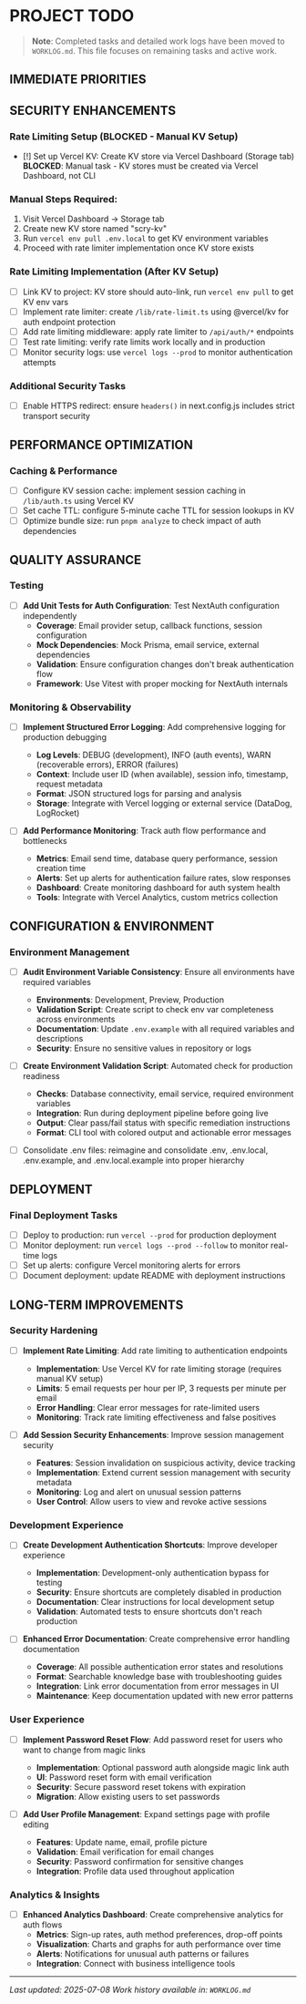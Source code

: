 # PROJECT TODO

> **Note**: Completed tasks and detailed work logs have been moved to `WORKLOG.md`. This file focuses on remaining tasks and active work.

## IMMEDIATE PRIORITIES

## SECURITY ENHANCEMENTS

### Rate Limiting Setup (BLOCKED - Manual KV Setup)
- [!] Set up Vercel KV: Create KV store via Vercel Dashboard (Storage tab)
**BLOCKED**: Manual task - KV stores must be created via Vercel Dashboard, not CLI

### Manual Steps Required:
1. Visit Vercel Dashboard → Storage tab
2. Create new KV store named "scry-kv"
3. Run `vercel env pull .env.local` to get KV environment variables
4. Proceed with rate limiter implementation once KV store exists

### Rate Limiting Implementation (After KV Setup)
- [ ] Link KV to project: KV store should auto-link, run `vercel env pull` to get KV env vars
- [ ] Implement rate limiter: create `/lib/rate-limit.ts` using @vercel/kv for auth endpoint protection
- [ ] Add rate limiting middleware: apply rate limiter to `/api/auth/*` endpoints
- [ ] Test rate limiting: verify rate limits work locally and in production
- [ ] Monitor security logs: use `vercel logs --prod` to monitor authentication attempts

### Additional Security Tasks
- [ ] Enable HTTPS redirect: ensure `headers()` in next.config.js includes strict transport security

## PERFORMANCE OPTIMIZATION

### Caching & Performance
- [ ] Configure KV session cache: implement session caching in `/lib/auth.ts` using Vercel KV
- [ ] Set cache TTL: configure 5-minute cache TTL for session lookups in KV
- [ ] Optimize bundle size: run `pnpm analyze` to check impact of auth dependencies

## QUALITY ASSURANCE

### Testing
- [ ] **Add Unit Tests for Auth Configuration**: Test NextAuth configuration independently
  - **Coverage**: Email provider setup, callback functions, session configuration
  - **Mock Dependencies**: Mock Prisma, email service, external dependencies
  - **Validation**: Ensure configuration changes don't break authentication flow
  - **Framework**: Use Vitest with proper mocking for NextAuth internals

### Monitoring & Observability
- [ ] **Implement Structured Error Logging**: Add comprehensive logging for production debugging
  - **Log Levels**: DEBUG (development), INFO (auth events), WARN (recoverable errors), ERROR (failures)
  - **Context**: Include user ID (when available), session info, timestamp, request metadata
  - **Format**: JSON structured logs for parsing and analysis
  - **Storage**: Integrate with Vercel logging or external service (DataDog, LogRocket)

- [ ] **Add Performance Monitoring**: Track auth flow performance and bottlenecks
  - **Metrics**: Email send time, database query performance, session creation time
  - **Alerts**: Set up alerts for authentication failure rates, slow responses
  - **Dashboard**: Create monitoring dashboard for auth system health
  - **Tools**: Integrate with Vercel Analytics, custom metrics collection

## CONFIGURATION & ENVIRONMENT

### Environment Management
- [ ] **Audit Environment Variable Consistency**: Ensure all environments have required variables
  - **Environments**: Development, Preview, Production
  - **Validation Script**: Create script to check env var completeness across environments
  - **Documentation**: Update `.env.example` with all required variables and descriptions
  - **Security**: Ensure no sensitive values in repository or logs

- [ ] **Create Environment Validation Script**: Automated check for production readiness
  - **Checks**: Database connectivity, email service, required environment variables
  - **Integration**: Run during deployment pipeline before going live
  - **Output**: Clear pass/fail status with specific remediation instructions
  - **Format**: CLI tool with colored output and actionable error messages

- [ ] Consolidate .env files: reimagine and consolidate .env, .env.local, .env.example, and .env.local.example into proper hierarchy

## DEPLOYMENT

### Final Deployment Tasks
- [ ] Deploy to production: run `vercel --prod` for production deployment
- [ ] Monitor deployment: run `vercel logs --prod --follow` to monitor real-time logs
- [ ] Set up alerts: configure Vercel monitoring alerts for errors
- [ ] Document deployment: update README with deployment instructions

## LONG-TERM IMPROVEMENTS

### Security Hardening
- [ ] **Implement Rate Limiting**: Add rate limiting to authentication endpoints
  - **Implementation**: Use Vercel KV for rate limiting storage (requires manual KV setup)
  - **Limits**: 5 email requests per hour per IP, 3 requests per minute per email
  - **Error Handling**: Clear error messages for rate-limited users
  - **Monitoring**: Track rate limiting effectiveness and false positives

- [ ] **Add Session Security Enhancements**: Improve session management security
  - **Features**: Session invalidation on suspicious activity, device tracking
  - **Implementation**: Extend current session management with security metadata
  - **Monitoring**: Log and alert on unusual session patterns
  - **User Control**: Allow users to view and revoke active sessions

### Development Experience
- [ ] **Create Development Authentication Shortcuts**: Improve developer experience
  - **Implementation**: Development-only authentication bypass for testing
  - **Security**: Ensure shortcuts are completely disabled in production
  - **Documentation**: Clear instructions for local development setup
  - **Validation**: Automated tests to ensure shortcuts don't reach production

- [ ] **Enhanced Error Documentation**: Create comprehensive error handling documentation
  - **Coverage**: All possible authentication error states and resolutions
  - **Format**: Searchable knowledge base with troubleshooting guides
  - **Integration**: Link error documentation from error messages in UI
  - **Maintenance**: Keep documentation updated with new error patterns

### User Experience
- [ ] **Implement Password Reset Flow**: Add password reset for users who want to change from magic links
  - **Implementation**: Optional password auth alongside magic link auth
  - **UI**: Password reset form with email verification
  - **Security**: Secure password reset tokens with expiration
  - **Migration**: Allow existing users to set passwords

- [ ] **Add User Profile Management**: Expand settings page with profile editing
  - **Features**: Update name, email, profile picture
  - **Validation**: Email verification for email changes
  - **Security**: Password confirmation for sensitive changes
  - **Integration**: Profile data used throughout application

### Analytics & Insights
- [ ] **Enhanced Analytics Dashboard**: Create comprehensive analytics for auth flows
  - **Metrics**: Sign-up rates, auth method preferences, drop-off points
  - **Visualization**: Charts and graphs for auth performance over time
  - **Alerts**: Notifications for unusual auth patterns or failures
  - **Integration**: Connect with business intelligence tools

---

*Last updated: 2025-07-08*
*Work history available in: `WORKLOG.md`*